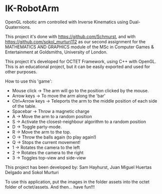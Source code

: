 # IK-RobotArm
OpenGL robotic arm controlled with Inverse Kinematics using Dual-Quaternions.

This project it's done with https://github.com/Schmurst, and with https://github.com/sokol_murturi112 as our second assignment for the MATHEMATICS AND GRAPHICS module of the MSc in Computer Games & Entertainment at Goldsmiths, University of London.

This project it's developed for OCTET Framework, using C++ with OpenGL. This is an educational project, but it can be easily exported and used for other purposes.

How to use this 'game':

  - Mouse click -> The arm will go to the position clicked by the mouse.
  - Arrow keys -> To move the arm along the 'bar'
  - Ctrl+Arrow keys -> Teleports the arm to the middle position of each side of the table.
  - Spacebar -> Throw a magnetic charge
  - A -> Move the arm to a random position
  - S -> Activate the closest-neighbour algorithm to a random position
  - D -> Toggle party-mode.
  - R -> Move the arm to the top.
  - O -> Throw the balls again (to play again!)
  - Q -> Stops the current movement!
  - 1 -> Rotates the camera to the left
  - 2 -> Rotates the camera to the right
  - 3 -> Toggles top-view and side-view
  
  
 
This project has been developed by:
Sam Hayhurst, Juan Miguel Huertas Delgado and Sokol Murturi


To use this application, put the images in the folder assets into the octet folder of octet/assets. And then... have fun!!!
